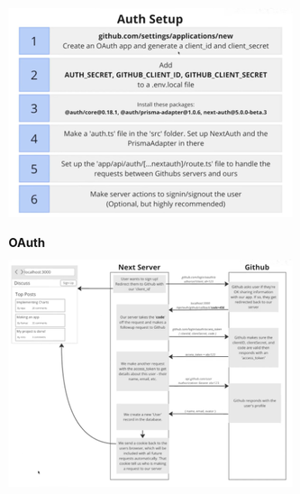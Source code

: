 ![](assets/oAuth/2024-02-21-15-31-00-image.png)

## OAuth

![](assets/oAuth/2024-02-21-16-16-59-image.png)
